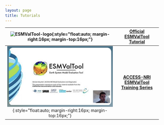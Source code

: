 ```yaml
---
layout: page
title: Tutorials
---
```


| ![ESMValTool-logo](/assets/img/GitHub-Logo.png){:style="float:auto; margin-right:16px; margin-top:16px;"} | [Official ESMValTool Tutorial](https://tutorial.esmvaltool.org/) |
| :-----------------: | :-------------------: |
| ![ACCESS-NRI Training Series screenshot](/assets/img/access-nri_training_series.png){:style="float:auto; margin-right:16px; margin-top:16px;"} | [**ACCESS-NRI ESMValTool Training Series**](https://www.youtube.com/playlist?list=PLFjfi2xLaFpJp59LvDc1upQsj_xzFlFLc) |
